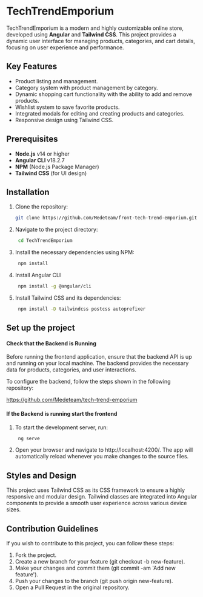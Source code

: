 # TechTrendEmporium

TechTrendEmporium is a modern and highly customizable online store, developed using **Angular** and **Tailwind CSS**. This project provides a dynamic user interface for managing products, categories, and cart details, focusing on user experience and performance.

## Key Features

- Product listing and management.
- Category system with product management by category.
- Dynamic shopping cart functionality with the ability to add and remove products.
- Wishlist system to save favorite products.
- Integrated modals for editing and creating products and categories.
- Responsive design using Tailwind CSS.

## Prerequisites

- **Node.js** v14 or higher
- **Angular CLI** v18.2.7
- **NPM** (Node.js Package Manager)
- **Tailwind CSS** (for UI design)

## Installation

1. Clone the repository:

   ```bash
   git clone https://github.com/Medeteam/front-tech-trend-emporium.git
2. Navigate to the project directory:
   ```bash
    cd TechTrendEmporium
3. Install the necessary dependencies using NPM:
   ```bash
    npm install
4. Install Angular CLI
   ```bash
    npm install -g @angular/cli
5. Install Tailwind CSS and its dependencies:
   ```bash
    npm install -D tailwindcss postcss autoprefixer
## Set up the project

#### Check that the Backend is Running
Before running the frontend application, ensure that the backend API is up and running on your local machine. The backend provides the necessary data for products, categories, and user interactions.

To configure the backend, follow the steps shown in the following repository:

https://github.com/Medeteam/tech-trend-emporium

#### If the Backend is running start the frontend

1. To start the development server, run:
   ```bash
    ng serve
2. Open your browser and navigate to http://localhost:4200/. The app will automatically reload whenever you make changes to the source files.

## Styles and Design
This project uses Tailwind CSS as its CSS framework to ensure a highly responsive and modular design. Tailwind classes are integrated into Angular components to provide a smooth user experience across various device sizes.

## Contribution Guidelines
If you wish to contribute to this project, you can follow these steps:

1. Fork the project.
2. Create a new branch for your feature (git checkout -b new-feature).
3. Make your changes and commit them (git commit -am 'Add new feature').
4. Push your changes to the branch (git push origin new-feature).
5. Open a Pull Request in the original repository.